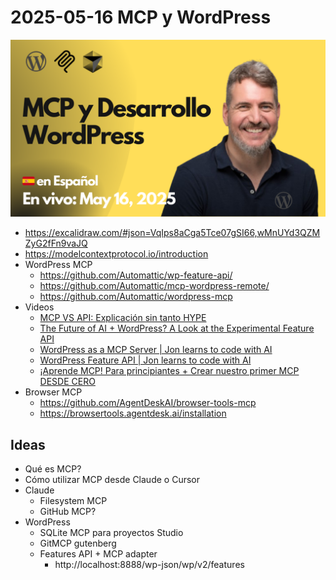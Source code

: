 # 2025-05-16 MCP y WordPress

[![](./thumbnail.png)](https://www.youtube.com/watch?v=CbcjW24zCBQ)

- https://excalidraw.com/#json=VqIps8aCga5Tce07gSI66,wMnUYd3QZMZyG2fFn9vaJQ
- https://modelcontextprotocol.io/introduction
- WordPress MCP
  - https://github.com/Automattic/wp-feature-api/
  - https://github.com/Automattic/mcp-wordpress-remote/
  - https://github.com/Automattic/wordpress-mcp
- Videos
  - [MCP VS API: Explicación sin tanto HYPE](https://www.youtube.com/watch?v=9rZ20qYSP_U&list=WL&index=1)
  - [The Future of AI + WordPress? A Look at the Experimental Feature API](https://www.youtube.com/watch?v=A9D0ZOmPbaE)
  - [WordPress as a MCP Server | Jon learns to code with AI](https://www.youtube.com/watch?v=XO4L5Hv3RTw)
  - [WordPress Feature API | Jon learns to code with AI](https://www.youtube.com/watch?v=AwxE-R7OsVU)
  - [¡Aprende MCP! Para principiantes + Crear nuestro primer MCP DESDE CERO](https://www.youtube.com/watch?v=wnHczxwukYY&t=1859s)
- Browser MCP
  - https://github.com/AgentDeskAI/browser-tools-mcp
  - https://browsertools.agentdesk.ai/installation

## Ideas

- Qué es MCP?
- Cómo utilizar MCP desde Claude o Cursor
- Claude
  - Filesystem MCP
  - GitHub MCP?
- WordPress
  - SQLite MCP para proyectos Studio
  - GitMCP gutenberg
  - Features API + MCP adapter
    - http://localhost:8888/wp-json/wp/v2/features
